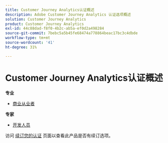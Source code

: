 ```yaml
---
title: Customer Journey Analytics认证概述
description: Adobe Customer Journey Analytics 认证选项概述
solution: Customer Journey Analytics
product: Customer Journey Analytics
exl-id: 44c88dad-f8f0-4b2c-ab5a-ef0d2a498284
source-git-commit: 7bebc5a5b45fe68474a778864beac17bc3c4dbde
workflow-type: tm+mt
source-wordcount: '41'
ht-degree: 31%

---
```


# Customer Journey Analytics认证概述

**专业**

* [商业从业者](/help/certifications/acja/acja-p-business.md)

**专家**

* [开发人员](/help/certifications/acja/acja-e-developer.md) <!--AD0-E604-->

访问 [续订您的认证](/help/certifications/renew.md) 页面以查看此产品是否有续订选项。
